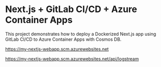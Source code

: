 # Next.js + GitLab CI/CD + Azure Container Apps

This project demonstrates how to deploy a Dockerized Next.js app using GitLab CI/CD to Azure Container Apps with Cosmos DB.

https://my-nextjs-webapp.scm.azurewebsites.net

https://my-nextjs-webapp.scm.azurewebsites.net/api/logstream